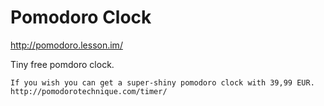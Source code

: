 Pomodoro Clock 
==============

http://pomodoro.lesson.im/


Tiny free pomdoro clock.

    If you wish you can get a super-shiny pomodoro clock with 39,99 EUR. 
    http://pomodorotechnique.com/timer/ 

